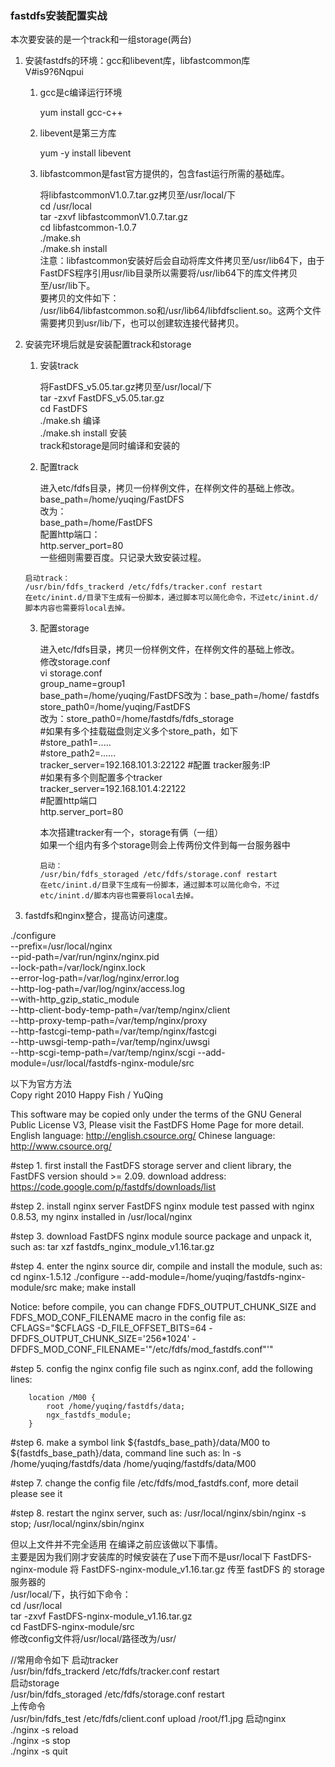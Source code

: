 ### fastdfs安装配置实战 ###
本次要安装的是一个track和一组storage(两台)  
1. 安装fastdfs的环境：gcc和libevent库，libfastcommon库  
V#is9?6Nqpui
   1. gcc是c编译运行环境  

         yum install gcc-c++ 

   2. libevent是第三方库  

        yum -y install libevent  

   3. libfastcommon是fast官方提供的，包含fast运行所需的基础库。  

        将libfastcommonV1.0.7.tar.gz拷贝至/usr/local/下  
        cd /usr/local   
        tar -zxvf libfastcommonV1.0.7.tar.gz   
        cd libfastcommon-1.0.7   
        ./make.sh   
        ./make.sh install   
        注意：libfastcommon安装好后会自动将库文件拷贝至/usr/lib64下，由于FastDFS程序引用usr/lib目录所以需要将/usr/lib64下的库文件拷贝至/usr/lib下。   
        要拷贝的文件如下：  
        /usr/lib64/libfastcommon.so和/usr/lib64/libfdfsclient.so。这两个文件需要拷贝到usr/lib/下，也可以创建软连接代替拷贝。

2. 安装完环境后就是安装配置track和storage

    1. 安装track  

        将FastDFS_v5.05.tar.gz拷贝至/usr/local/下  
        tar -zxvf FastDFS_v5.05.tar.gz   
        cd FastDFS   
        ./make.sh 编译   
        ./make.sh install  安装  
        track和storage是同时编译和安装的

    2. 配置track  

        进入etc/fdfs目录，拷贝一份样例文件，在样例文件的基础上修改。
        base_path=/home/yuqing/FastDFS     
        改为：   
        base_path=/home/FastDFS   
        配置http端口：   
        http.server_port=80   
        一些细则需要百度。只记录大致安装过程。  

    ```
    启动track：
    /usr/bin/fdfs_trackerd /etc/fdfs/tracker.conf restart 
    在etc/inint.d/目录下生成有一份脚本，通过脚本可以简化命令，不过etc/inint.d/脚本内容也需要将local去掉。
    ```

   3. 配置storage  

        进入etc/fdfs目录，拷贝一份样例文件，在样例文件的基础上修改。  
        修改storage.conf   
        vi storage.conf   
        group_name=group1   
        base_path=/home/yuqing/FastDFS改为：base_path=/home/ fastdfs    
        store_path0=/home/yuqing/FastDFS   
        改为：store_path0=/home/fastdfs/fdfs_storage   
        #如果有多个挂载磁盘则定义多个store_path，如下   
        #store_path1=.....   
        #store_path2=......   
        tracker_server=192.168.101.3:22122   #配置 tracker服务:IP   
        #如果有多个则配置多个tracker   
        tracker_server=192.168.101.4:22122   
        #配置http端口   
        http.server_port=80   

        本次搭建tracker有一个，storage有俩（一组）  
        如果一个组内有多个storage则会上传两份文件到每一台服务器中

        ```
        启动： 
        /usr/bin/fdfs_storaged /etc/fdfs/storage.conf restart 
        在etc/inint.d/目录下生成有一份脚本，通过脚本可以简化命令，不过etc/inint.d/脚本内容也需要将local去掉。  
        ```
3. fastdfs和nginx整合，提高访问速度。

./configure \
--prefix=/usr/local/nginx \
--pid-path=/var/run/nginx/nginx.pid \
--lock-path=/var/lock/nginx.lock \
--error-log-path=/var/log/nginx/error.log \
--http-log-path=/var/log/nginx/access.log \
--with-http_gzip_static_module \
--http-client-body-temp-path=/var/temp/nginx/client \
--http-proxy-temp-path=/var/temp/nginx/proxy \
--http-fastcgi-temp-path=/var/temp/nginx/fastcgi \
--http-uwsgi-temp-path=/var/temp/nginx/uwsgi \
--http-scgi-temp-path=/var/temp/nginx/scgi 
--add-module=/usr/local/fastdfs-nginx-module/src

以下为官方方法  
Copy right 2010 Happy Fish / YuQing

This software may be copied only under the terms of the GNU General
Public License V3, Please visit the FastDFS Home Page for more detail.
English language: http://english.csource.org/
Chinese language: http://www.csource.org/

#step 1. first install the FastDFS storage server and client library,
         the FastDFS version should >= 2.09. download address:
         https://code.google.com/p/fastdfs/downloads/list

#step 2. install nginx server
         FastDFS nginx module test passed with nginx 0.8.53,
         my nginx installed in /usr/local/nginx

#step 3. download FastDFS nginx module source package and unpack it, such as:
tar xzf fastdfs_nginx_module_v1.16.tar.gz

#step 4. enter the nginx source dir, compile and install the module, such as:
cd nginx-1.5.12
./configure --add-module=/home/yuqing/fastdfs-nginx-module/src
make; make install

Notice: before compile, you can change FDFS_OUTPUT_CHUNK_SIZE and 
        FDFS_MOD_CONF_FILENAME macro in the config file as:
CFLAGS="$CFLAGS -D_FILE_OFFSET_BITS=64 -DFDFS_OUTPUT_CHUNK_SIZE='256*1024' -DFDFS_MOD_CONF_FILENAME='\"/etc/fdfs/mod_fastdfs.conf\"'" 

#step 5. config the nginx config file such as nginx.conf, add the following lines:

        location /M00 {
            root /home/yuqing/fastdfs/data;
            ngx_fastdfs_module;
        }

#step 6. make a symbol link ${fastdfs_base_path}/data/M00 to ${fastdfs_base_path}/data,
         command line such as:
ln -s /home/yuqing/fastdfs/data  /home/yuqing/fastdfs/data/M00

#step 7. change the config file /etc/fdfs/mod_fastdfs.conf, more detail please see it

#step 8. restart the nginx server, such as:
/usr/local/nginx/sbin/nginx -s stop; /usr/local/nginx/sbin/nginx

但以上文件并不完全适用  在编译之前应该做以下事情。  
主要是因为我们刚才安装库的时候安装在了use下而不是usr/local下
FastDFS-nginx-module 
将 FastDFS-nginx-module_v1.16.tar.gz 传至 fastDFS 的 storage 服务器的  
/usr/local/下，执行如下命令：   
cd /usr/local   
tar -zxvf FastDFS-nginx-module_v1.16.tar.gz   
cd FastDFS-nginx-module/src   
修改config文件将/usr/local/路径改为/usr/   

//常用命令如下
启动tracker  
/usr/bin/fdfs_trackerd /etc/fdfs/tracker.conf restart   
启动storage  
/usr/bin/fdfs_storaged /etc/fdfs/storage.conf restart     
上传命令  
/usr/bin/fdfs_test /etc/fdfs/client.conf upload /root/f1.jpg 
启动nginx  
./nginx -s reload  
./nginx -s stop  
./nginx -s quit



